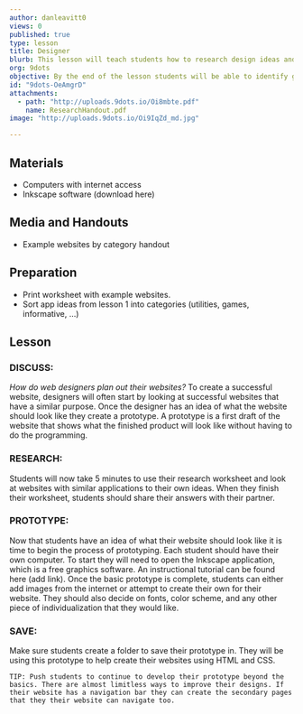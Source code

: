 ```yaml
---
author: danleavitt0
views: 0
published: true
type: lesson
title: Designer
blurb: This lesson will teach students how to research design ideas and prototype their website using Inkscape.
org: 9dots
objective: By the end of the lesson students will be able to identify good elements of website design and use Inkscape to create a website prototype
id: "9dots-OeAmgrD"
attachments: 
  - path: "http://uploads.9dots.io/Oi8mbte.pdf"
    name: ResearchHandout.pdf
image: "http://uploads.9dots.io/Oi9IqZd_md.jpg"

---
```


## Materials
- Computers with internet access
- Inkscape software (download here)

## Media and Handouts
- Example websites by category handout

## Preparation
- Print worksheet with example websites.
- Sort app ideas from lesson 1 into categories (utilities, games, informative, ...)

## Lesson

### DISCUSS:
_How do web designers plan out their websites?_
To create a successful website, designers will often start by looking at successful websites that have a similar purpose. Once the designer has an idea of what the website should look like they create a prototype.  A prototype is a first draft of the website that shows what the finished product will look like without having to do the programming.

### RESEARCH: 
Students will now take 5 minutes to use their research worksheet and look at websites with similar applications to their own ideas. When they finish their worksheet, students should share their answers with their partner.


### PROTOTYPE:
Now that students have an idea of what their website should look like it is time to begin the process of prototyping. Each student should have their own computer. To start they will need to open the Inkscape application, which is a free graphics software.  An instructional tutorial can be found here (add link). Once the basic prototype is complete, students can either add images from the internet or attempt to create their own for their website.  They should also decide on fonts, color scheme, and any other piece of individualization that they would like. 

### SAVE:
Make sure students create a folder to save their prototype in. They will be using this prototype to help create their websites using HTML and CSS.

```
TIP: Push students to continue to develop their prototype beyond the basics. There are almost limitless ways to improve their designs. If their website has a navigation bar they can create the secondary pages that they their website can navigate too.
```
